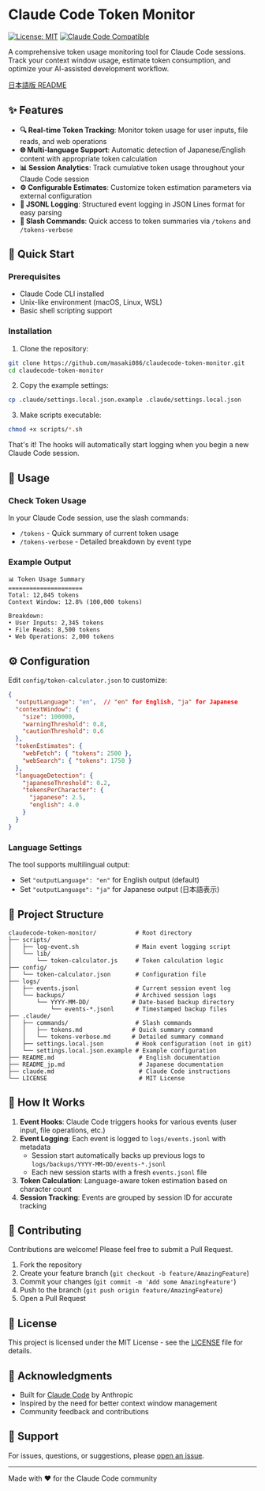 # Claude Code Token Monitor

[![License: MIT](https://img.shields.io/badge/License-MIT-yellow.svg)](https://opensource.org/licenses/MIT)
[![Claude Code Compatible](https://img.shields.io/badge/Claude%20Code-Compatible-blue)](https://claude.ai/code)

A comprehensive token usage monitoring tool for Claude Code sessions. Track your context window usage, estimate token consumption, and optimize your AI-assisted development workflow.

[日本語版 README](README_jp.md)

## ✨ Features

- **🔍 Real-time Token Tracking**: Monitor token usage for user inputs, file reads, and web operations
- **🌐 Multi-language Support**: Automatic detection of Japanese/English content with appropriate token calculation
- **📊 Session Analytics**: Track cumulative token usage throughout your Claude Code session
- **⚙️ Configurable Estimates**: Customize token estimation parameters via external configuration
- **📝 JSONL Logging**: Structured event logging in JSON Lines format for easy parsing
- **💬 Slash Commands**: Quick access to token summaries via `/tokens` and `/tokens-verbose`

## 🚀 Quick Start

### Prerequisites

- Claude Code CLI installed
- Unix-like environment (macOS, Linux, WSL)
- Basic shell scripting support

### Installation

1. Clone the repository:
```bash
git clone https://github.com/masaki086/claudecode-token-monitor.git
cd claudecode-token-monitor
```

2. Copy the example settings:
```bash
cp .claude/settings.local.json.example .claude/settings.local.json
```

3. Make scripts executable:
```bash
chmod +x scripts/*.sh
```

That's it! The hooks will automatically start logging when you begin a new Claude Code session.

## 📖 Usage

### Check Token Usage

In your Claude Code session, use the slash commands:

- `/tokens` - Quick summary of current token usage
- `/tokens-verbose` - Detailed breakdown by event type

### Example Output

```
📊 Token Usage Summary
=====================
Total: 12,845 tokens
Context Window: 12.8% (100,000 tokens)

Breakdown:
• User Inputs: 2,345 tokens
• File Reads: 8,500 tokens  
• Web Operations: 2,000 tokens
```

## ⚙️ Configuration

Edit `config/token-calculator.json` to customize:

```json
{
  "outputLanguage": "en",  // "en" for English, "ja" for Japanese
  "contextWindow": {
    "size": 100000,
    "warningThreshold": 0.8,
    "cautionThreshold": 0.6
  },
  "tokenEstimates": {
    "webFetch": { "tokens": 2500 },
    "webSearch": { "tokens": 1750 }
  },
  "languageDetection": {
    "japaneseThreshold": 0.2,
    "tokensPerCharacter": {
      "japanese": 2.5,
      "english": 4.0
    }
  }
}
```

### Language Settings

The tool supports multilingual output:
- Set `"outputLanguage": "en"` for English output (default)
- Set `"outputLanguage": "ja"` for Japanese output (日本語表示)

## 📂 Project Structure

```
claudecode-token-monitor/           # Root directory
├── scripts/
│   ├── log-event.sh                # Main event logging script
│   └── lib/
│       └── token-calculator.js     # Token calculation logic
├── config/
│   └── token-calculator.json       # Configuration file
├── logs/
│   ├── events.jsonl                # Current session event log
│   └── backups/                    # Archived session logs
│       └── YYYY-MM-DD/            # Date-based backup directory
│           └── events-*.jsonl      # Timestamped backup files
├── .claude/
│   ├── commands/                   # Slash commands
│   │   ├── tokens.md              # Quick summary command
│   │   └── tokens-verbose.md      # Detailed summary command
│   ├── settings.local.json         # Hook configuration (not in git)
│   └── settings.local.json.example # Example configuration
├── README.md                        # English documentation
├── README_jp.md                     # Japanese documentation
├── claude.md                        # Claude Code instructions
└── LICENSE                          # MIT License
```

## 🔧 How It Works

1. **Event Hooks**: Claude Code triggers hooks for various events (user input, file operations, etc.)
2. **Event Logging**: Each event is logged to `logs/events.jsonl` with metadata
   - Session start automatically backs up previous logs to `logs/backups/YYYY-MM-DD/events-*.jsonl`
   - Each new session starts with a fresh `events.jsonl` file
3. **Token Calculation**: Language-aware token estimation based on character count
4. **Session Tracking**: Events are grouped by session ID for accurate tracking

## 🤝 Contributing

Contributions are welcome! Please feel free to submit a Pull Request.

1. Fork the repository
2. Create your feature branch (`git checkout -b feature/AmazingFeature`)
3. Commit your changes (`git commit -m 'Add some AmazingFeature'`)
4. Push to the branch (`git push origin feature/AmazingFeature`)
5. Open a Pull Request

## 📄 License

This project is licensed under the MIT License - see the [LICENSE](LICENSE) file for details.

## 🙏 Acknowledgments

- Built for [Claude Code](https://claude.ai/code) by Anthropic
- Inspired by the need for better context window management
- Community feedback and contributions

## 📧 Support

For issues, questions, or suggestions, please [open an issue](https://github.com/masaki086/claudecode-token-monitor/issues).

---

Made with ❤️ for the Claude Code community